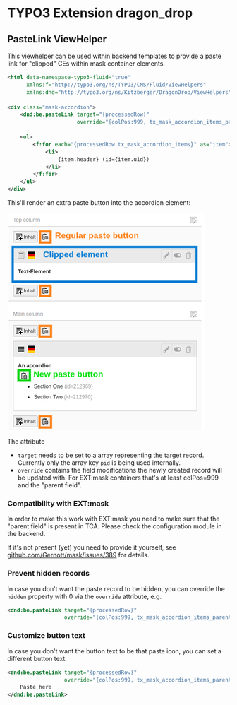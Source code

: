 # TYPO3 Extension dragon_drop

## PasteLink ViewHelper

This viewhelper can be used within backend templates to provide a paste link for "clipped" CEs within mask container elements.

```xml
<html data-namespace-typo3-fluid="true"
      xmlns:f="http://typo3.org/ns/TYPO3/CMS/Fluid/ViewHelpers"
      xmlns:dnd="http://typo3.org/ns/Kitzberger/DragonDrop/ViewHelpers">

<div class="mask-accordion">
    <dnd:be.pasteLink target="{processedRow}"
                      override="{colPos:999, tx_mask_accordion_items_parent: processedRow.uid}" />

    <ul>
        <f:for each="{processedRow.tx_mask_accordion_items}" as="item">
            <li>
                {item.header} (id={item.uid})
            </li>
        </f:for>
    </ul>
</div>
```

This'll render an extra paste button into the accordion element:

![page module](Documentation/Images/page-module.png)

The attribute

* `target` needs to be set to a array representing the target record. Currently only the array key `pid` is being used internally.
* `override` contains the field modifications the newly created record will be updated with. For EXT:mask containers that's at least colPos=999 and the "parent field".

### Compatibility with EXT:mask

In order to make this work with EXT:mask you need to make sure that the "parent field" is present in TCA. Please check the configuration module in the backend.

If it's not present (yet) you need to provide it yourself, see [github.com/Gernott/mask/issues/389](https://github.com/Gernott/mask/issues/389) for details.

### Prevent hidden records

In case you don't want the paste record to be hidden, you can override the `hidden` property with 0 via the `override` attribute, e.g.

```xml
<dnd:be.pasteLink target="{processedRow}"
                  override="{colPos:999, tx_mask_accordion_items_parent: processedRow.uid, hidden:0}" />
```

### Customize button text

In case you don't want the button text to be that paste icon, you can set a different button text:

```xml
<dnd:be.pasteLink target="{processedRow}"
                  override="{colPos:999, tx_mask_accordion_items_parent: processedRow.uid, hidden:0}">
    Paste here
</dnd:be.pasteLink>
```
